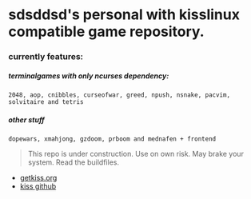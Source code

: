 # sdsddsd's personal with kisslinux compatible game repository.

### currently features:


##### terminalgames with only ncurses dependency:
```
2048, aop, cnibbles, curseofwar, greed, npush, nsnake, pacvim, solvitaire and tetris
```


##### other stuff
```
dopewars, xmahjong, gzdoom, prboom and mednafen + frontend
```







> This repo is under construction. Use on own risk. May brake your system. Read the buildfiles.


* [getkiss.org](https://getkiss.org/)
* [kiss github](https://github.com/kisslinux)
